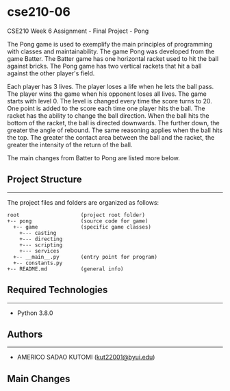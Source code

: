 # cse210-06
CSE210 Week 6 Assignment - Final Project - Pong

The Pong game is used to exemplify the main principles of programming with classes and maintainability. The game Pong was developed from the game Batter. The Batter game has one horizontal racket used to hit the ball against bricks. The Pong game has two vertical rackets that hit a ball against the other player's field. 

Each player has 3 lives. The player loses a life when he lets the ball pass. The player wins the game when his opponent loses all lives.
The game starts with level 0. The level is changed every time the score turns to 20. One point is added to the score each time one player hits the ball.
The racket has the ability to change the ball direction. When the ball hits the bottom of the racket, the ball is directed downwards. The further down, the greater the angle of rebound. The same reasoning applies when the ball hits the top.
The greater the contact area between the ball and the racket, the greater the intensity of the return of the ball.

The main changes from Batter to Pong are listed more below.

## Project Structure
---
The project files and folders are organized as follows:
```
root                    (project root folder)
+-- pong                (source code for game)
  +-- game              (specific game classes)
    +--- casting
    +--- directing
    +--- scripting
    +--- services
  +-- __main__.py       (entry point for program)
  +-- constants.py
+-- README.md           (general info)
```

## Required Technologies
---
* Python 3.8.0

## Authors
---
* AMERICO SADAO KUTOMI (kut22001@byui.edu)

## Main Changes
